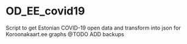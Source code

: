 # OD_EE_covid19
Script to get Estonian COVID-19 open data and transform into json for Koroonakaart.ee graphs
@TODO ADD backups